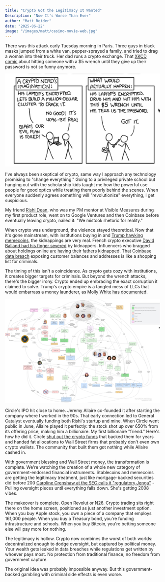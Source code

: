 ```yaml
---
title: "Crypto Got the Legitimacy It Wanted"
Description: "Now It's Worse Than Ever"
author: "Matt Reider"
date: "2025-06-22"
image: "/images/matt/casino-movie-web.jpg"
---
```


There was this attack early Tuesday morning in Paris. Three guys in black masks jumped from a white van, pepper-sprayed a family, and tried to drag a woman into their truck. Her dad runs a crypto exchange. That [XKCD comic](https://xkcd.com/538/) about hitting someone with a $5 wrench until they give up their password is not so funny anymore.

![wrench attach](/images/matt/xkcd-sec.png)

I've always been skeptical of crypto, same way I approach any technology promising to "change everything." Going to a privileged private school but hanging out with the scholarship kids taught me how the powerful use people for good optics while treating them poorly behind the scenes. When everyone suddenly agrees something will "revolutionize" everything, I get suspicious.

My friend [Rishi Dean](https://rishidean.com/2025/04/19/tough-love-letter-to-the-crypto-industry/), who was my PM mentor at Visible Measures during my first product role, went on to Google Ventures and then Coinbase before eventually leaving crypto, nailed it: "We mistook rhetoric for reality."

When crypto was underground, the violence stayed theoretical. Now that it's gone mainstream, with institutions buying in and [Trump hawking memecoins](https://www.theguardian.com/us-news/2025/may/25/trump-crypto-corruption-ethics), the kidnappings are very real. French crypto executive [David Balland had his finger severed](https://www.reuters.com/world/europe/kidnapped-co-founder-french-crypto-firm-ledger-had-his-hand-mutilated-2025-01-24/) by kidnappers. Influencers who bragged about holdings online [are having their fathers kidnapped](https://www.lemonde.fr/en/france/article/2025/05/04/abducted-dad-of-crypto-firm-boss-freed-in-french-police-raid_6740891_7.html). That [Coinbase data breach](https://www.reuters.com/sustainability/boards-policy-regulation/coinbase-breach-linked-customer-data-leak-india-sources-say-2025-06-02/) exposing customer balances and addresses is like a shopping list for criminals. 

The timing of this isn't a coincidence. As crypto gets cozy with institutions, it creates bigger targets for criminals. But beyond the wrench attacks, there's the bigger irony. Crypto ended up embracing the exact corruption it claimed to solve. Trump's crypto empire is a tangled mess of LLCs that would embarrass a money launderer, as [Molly White has documented](https://www.citationneeded.news/issue-85/).

![tangled mess](/images/matt/trump-family-crypto-projects.png)

Circle's IPO hit close to home. Jeremy Allaire co-founded it after starting the company where I worked in the 90s. That early connection led to General Catalyst eventually funding both Rishi's startup and mine. When Circle went public in June, Allaire played it perfectly: the stock shot up over 650% from its offering price, making him a billionaire. My first billionaire "friend." Here's how he did it. Circle [shut out the crypto funds](https://www.ar.ca/blog/circle-ipo-is-the-antithesis-of-crypto-ethos) that backed them for years and handed fat allocations to Wall Street firms that probably don't even own crypto wallets. The community that built them got nothing while Allaire cashed in.

With government blessing and Wall Street money, the transformation is complete. We're watching the creation of a whole new category of government-endorsed financial instruments. Stablecoins and memecoins are getting the legitimacy treatment, just like mortgage-backed securities did before 200 [Caroline Crenshaw at the SEC calls it "regulatory Jenga"](https://www.sec.gov/newsroom/speeches-statements/crenshaw-remarks-sec-speaks-051925) - Pulling oversight pieces until everything falls down. She's getting 2008 vibes.

The makeover is complete. Open Revolut or N26. Crypto trading sits right there on the home screen, positioned as just another investment option. When you buy Apple stock, you own a piece of a company that employs 161,000 people. When you buy a Treasury bond, you're funding infrastructure and schools. When you buy Bitcoin, you're betting someone else will pay more for nothing.

The legitimacy is hollow. Crypto now combines the worst of both worlds: decentralized enough to dodge oversight, but captured by political money. Your wealth gets leaked in data breaches while regulations get written by whoever pays most. No protection from traditional finance, no freedom from government capture.

The original idea was probably impossible anyway. But this government-backed gambling with criminal side effects is even worse.
